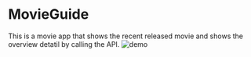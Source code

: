 # MovieGuide
This is a movie app that shows the recent released movie and shows the overview detatil by calling the API.
![demo](https://cloud.githubusercontent.com/assets/15274466/20250405/45952474-a9c3-11e6-99ea-5215c976c1ae.gif)
